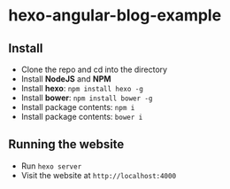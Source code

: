 # hexo-angular-blog-example

## Install
- Clone the repo and cd into the directory
- Install **NodeJS** and **NPM**
- Install **hexo**: `npm install hexo -g`
- Install **bower**: `npm install bower -g`
- Install package contents: `npm i`
- Install package contents: `bower i`

## Running the website
- Run `hexo server`
- Visit the website at `http://localhost:4000`
